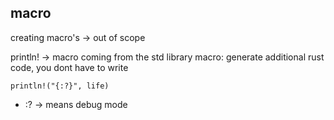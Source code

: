 ## macro

creating macro's -> out of scope

println! -> macro coming from the std library
macro: generate additional rust code, you dont have to write

```
println!("{:?}", life)
```

- :? -> means debug mode

